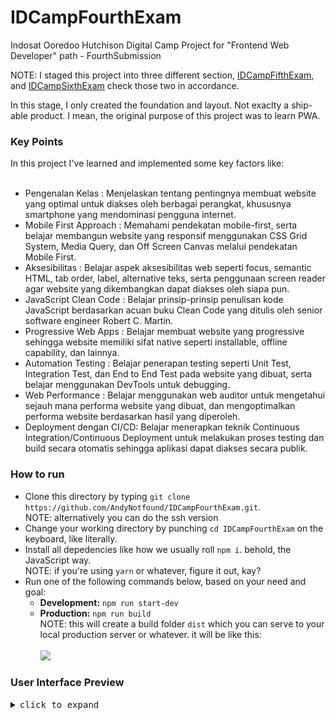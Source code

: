 # IDCampFourthExam
Indosat Ooredoo Hutchison Digital Camp Project for "Frontend Web Developer" path - FourthSubmission

NOTE: I staged this project into three different section, <a href="https://github.com/AndyNotfound/IDCampFifthExam.git">IDCampFifthExam</a>, and <a href="https://github.com/AndyNotfound/IDCampSixthExam.git">IDCampSixthExam</a> check those two in accordance.

In this stage, I only created the foundation and layout. Not exaclty a ship-able product. I mean, the original purpose of this project was to learn PWA.

<h3>Key Points</h3>
In this project I've learned and implemented some key factors like:
<br><br>
<ul>
  <li>
    Pengenalan Kelas : Menjelaskan tentang pentingnya membuat website yang
    optimal untuk diakses oleh berbagai perangkat, khususnya smartphone yang
    mendominasi pengguna internet.
  </li>
  <li>
    Mobile First Approach : Memahami pendekatan mobile-first, serta belajar
    membangun website yang responsif menggunakan CSS Grid System, Media Query,
    dan Off Screen Canvas melalui pendekatan Mobile First.
  </li>
  <li>
    Aksesibilitas : Belajar aspek aksesibilitas web seperti focus, semantic
    HTML, tab order, label, alternative teks, serta penggunaan screen reader
    agar website yang dikembangkan dapat diakses oleh siapa pun.
  </li>
  <li>
    JavaScript Clean Code : Belajar prinsip-prinsip penulisan kode JavaScript
    berdasarkan acuan buku Clean Code yang ditulis oleh senior software engineer
    Robert C. Martin.
  </li>
  <li>
    Progressive Web Apps : Belajar membuat website yang progressive sehingga
    website memiliki sifat native seperti installable, offline capability, dan
    lainnya.
  </li>
  <li>
    Automation Testing : Belajar penerapan testing seperti Unit Test,
    Integration Test, dan End to End Test pada website yang dibuat, serta
    belajar menggunakan DevTools untuk debugging.
  </li>
  <li>
    Web Performance : Belajar menggunakan web auditor untuk mengetahui sejauh
    mana performa website yang dibuat, dan mengoptimalkan performa website
    berdasarkan hasil yang diperoleh.
  </li>
  <li>
    Deployment dengan CI/CD: Belajar menerapkan teknik Continuous
    Integration/Continuous Deployment untuk melakukan proses testing dan build
    secara otomatis sehingga aplikasi dapat diakses secara publik.
  </li>
</ul>


<h3>How to run</h3>
<ul>
  <li>Clone this directory by typing <code>git clone https://github.com/AndyNotfound/IDCampFourthExam.git</code>.<br>NOTE: alternatively you can do the ssh version</li>
  <li>Change your working directory by punching <code>cd IDCampFourthExam</code> on the keyboard, like literally.</li>
  <li>Install all depedencies like how we usually roll <code>npm i</code>. behold, the JavaScript way.<br>NOTE: if you're using <code>yarn</code> or whatever, figure it out, kay?</li>
  <li>Run one of the following commands below, based on your need and goal:<br>
    <ul>
      <li><b>Development:</b> <code>npm run start-dev</code></li>
      <li><b>Production:</b> <code>npm run build</code>
        <br>NOTE: this will create a build folder <code>dist</code> which you can serve to your local production server or whatever. it will be like this:
        <br><br><img src="https://user-images.githubusercontent.com/40969170/218553231-3a82bbe2-c545-4d58-9090-7a37f73f39cf.png" />
      </li>
    </ul>
  </li> 
</ul>

<h3>User Interface Preview</h3>
<details>
  <summary><samp>click to expand</samp></summary>

  ![image](https://user-images.githubusercontent.com/40969170/222504319-f4b3fe7e-2598-43dd-9480-29e86d8a7e14.png)

</details>
